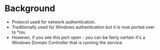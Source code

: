 # Background

* Protocol used for network authentication. 
* Traditionally used for Windows authentication but it is now ported over to \*nix. 
* However, if you see this port open - you can be fairly certain it's a Windows Domain Controller that is running the service. 

